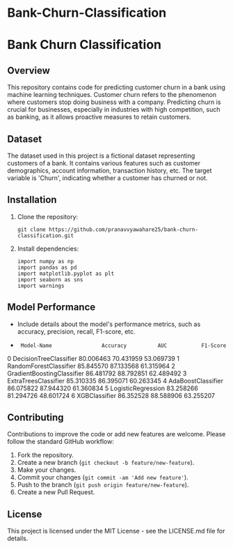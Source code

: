 # Bank-Churn-Classification

# Bank Churn Classification

## Overview
This repository contains code for predicting customer churn in a bank using machine learning techniques. Customer churn refers to the phenomenon where customers stop doing business with a company. Predicting churn is crucial for businesses, especially in industries with high competition, such as banking, as it allows proactive measures to retain customers.

## Dataset
The dataset used in this project is a fictional dataset representing customers of a bank. It contains various features such as customer demographics, account information, transaction history, etc. The target variable is 'Churn', indicating whether a customer has churned or not.

## Installation
1. Clone the repository:
    ```
    git clone https://github.com/pranavvyawahare25/bank-churn-classification.git
    ```
2. Install dependencies:
    ```
    import numpy as np
    import pandas as pd
    import matplotlib.pyplot as plt
    import seaborn as sns 
    import warnings

    ```



## Model Performance
- Include details about the model's performance metrics, such as accuracy, precision, recall, F1-score, etc.
- 
       Model-Name	             Accuracy	       AUC	         F1-Score
0	DecisionTreeClassifier	    80.006463	    70.431959	     53.069739
1	RandomForestClassifier	    85.845570	    87.133568	     61.315964
2	GradientBoostingClassifier	86.481792	    88.792851	     62.489492
3	ExtraTreesClassifier	      85.310335	    86.395071	     60.263345
4	AdaBoostClassifier	        86.075822	    87.944320	     61.360834
5	LogisticRegression	        83.258266	    81.294726	     48.601724
6	XGBClassifier	              86.352528	    88.588906	     63.255207

  
## Contributing
Contributions to improve the code or add new features are welcome. Please follow the standard GitHub workflow:
1. Fork the repository.
2. Create a new branch (`git checkout -b feature/new-feature`).
3. Make your changes.
4. Commit your changes (`git commit -am 'Add new feature'`).
5. Push to the branch (`git push origin feature/new-feature`).
6. Create a new Pull Request.

## License
This project is licensed under the MIT License - see the LICENSE.md file for details.

